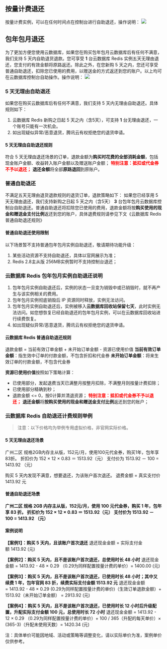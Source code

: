 ## 按量计费退还
按量计费实例，可以在任何时间点在控制台进行自助退还，操作说明：
![](https://main.qcloudimg.com/raw/3f70cc3307111a3fb358df6698b5da51.png)

## 包年包月退还
为了更加方便您使用云数据库，如果您在购买包年包月云数据库后有任何不满意，我们支持 5 天内自助退货退款。您可享受 **1** 台云数据库 Redis 实例五天无理由退还，您支付的有效金额将原路返还。除此之外，在您新购 5 天之内，您还可享受普通自助退还，扣除您已使用的费用，以赠送金的方式返还到您的账户。以上均可在云数据库控制台自助操作。操作说明：
![](https://main.qcloudimg.com/raw/dacf82222c144a449f5a7e165d09d718.png)


### 5 天无理由自助退还
如果您在购买云数据库后有任何不满意，我们支持 5 天内无理由自助退还。具体规则如下：
1. 云数据库 Redis 新购之日起 5 天之内（含5天），可支持 **1** 台无理由退还，一个账号只能有一次机会。
2. 如出现疑似异常/恶意退货，腾讯云有权拒绝您的退货申请。


#### 5 天无理由自助退还规则
符合 5 天无理由退还场景的订单，退款金额为**购买时花费的全部消耗金额**，包括现金账户金额、收益转入账户金额以及赠送账户金额；
**<font color="red">特别注意：抵扣或代金券不予以退还；</font>**
**退还金额**将全部**原路退回**到原账户。

### 普通自助退还
不满足五天无理由退货退款规则的退货订单，退款策略如下：
如果您已经享用 5 天无理由退还，我们支持新购之日起 5 天之内（含5天） **3** 台包年包月云数据库控制台自助退还。普通自助退还将扣除您已使用的费用，退款金额将按**购买使用的现金和赠送金支付比例**返还到您的账户，具体退费规则请参见下文《云数据库 Redis 普通自助退还规则》

#### 普通自助退还使用限制
以下场景暂不支持普通包年包月实例自助退还，敬请期待功能升级：
1. 某些活动资源不支持自助退还，具体以官网展示为准；
2. Redis 2.8主从版 256MB实例暂时不支持控制台退还；


### 云数据库 Redis 包年包月实例自助退还说明
1. 包年包月实例自助退还后，实例的状态一旦变为销毁中或已销毁时，就不再产生与该实例相关的费用。
2. 包年包月实例彻底销毁后 IP 资源同时释放，实例无法访问。
3. 包年包月实例自助退还后，实例被移入**云数据库回收站保留七天**，此时实例无法访问。如您想恢复已经自助退还的包年包月实例，可以在云数据库回收站进行续费恢复。
4. 如出现疑似异常/恶意退货，腾讯云有权拒绝您的退货申请。


<span id = "cdb_pt_refund"></span>
#### 云数据库 Redis 普通自助退还规则
退款金额 = 当前有效订单金额 + 未开始订单金额 - 资源已使用价值
**当前有效订单金额**：指生效中订单的付款金额，不包含折扣和代金券
**未开始订单金额**：将来生效订单的付款金额，不包含代金券

**资源已使用价值**按照如下策略计算：
- 已使用部分，发起退费当天已满整月按整月扣除，不满整月则按量计费扣除；
- 已使用部分精确到秒；
- 退款金额 <= 0，按0计算并清退资源；
**<font color="red">特别注意：抵扣或代金券不予以退还；</font>**
**退还金额**将**按购买使用的现金和赠送金支付比例**返还到您的账户；


### 云数据库 Redis 自助退还计费规则举例
 > 注意：以下价格均为举例专用虚拟价格，非官网实际价格。

#### 5 天无理由退还场景
广州二区 规格2GB内存主从版，152元/月，使用100元代金券，购买1年，包年享83折。
折扣价为 152 × 12 × 0.83 ＝ 1513.92（元）
支付价为 1513.92 － 100 = 1413.92 （元）

购买 5 天内发现不满意，想要退还，为该账户首次退还。
退费金额 = 真实支付价 1413.92 元

#### 普通自助退还场景
**广州二区 规格 2GB 内存主从版，152元/月，使用 100 元代金券，购买 1 年，包年享 83 折。
折扣价为 152 × 12 × 0.83 ＝ 1513.92（元）
支付价为 1513.92 － 100 = 1413.92 （元）**

#### 案例说明
**【案例1】：购买 5 天内，且该账户首次退还**
退还现金金额 = 实际支付金额 1413.92 (元)

**【案例2】：购买 5 天内，且不是该账户首次退还，总使用时长 48 小时**
退还现金金额 = 1413.92 - 48 × 0.29 （0.29为同样配置按量计费的单价）= 1400.00 (元)

**【案例3】：购买 5 天内，且不是该账户首次退还，已使用时长 48 小时；其中又续费 1 年，包年官网 83 折，续费实际支付金额 1513.92 元**
退还现金金额 = 1413.92 - 48 × 0.29 (0.29为同样配置按量计费的单价)（生效订单退款金额）+ 1513.92（未开始订单金额） = 2913.92 (元)

**【案例4】：购买 5 天内，且不是该账户首次退还，已使用时长 12 小时后升级配置，升配实际支付金额 100 元，总使用时长 72 小时**
退还现金金额 = 1413.92 - 12 × 0.29 （0.29为同样配置按量计费的单价）+ 100 / 365（升配的每天单价）× (365-3)（升配未使用天数）= 1420.34 (元)

注：具体单价可能因地域、活动或策略等调整变化，请以实际单价为准，案例单价仅供参考。
